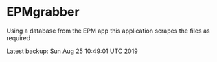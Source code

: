 # EPMgrabber
Using a database from the EPM app this application scrapes the files as required


Latest backup: Sun Aug 25 10:49:01 UTC 2019
